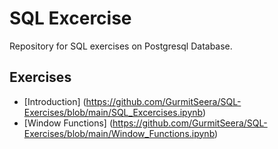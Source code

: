 # SQL Excercise
Repository for SQL exercises on Postgresql Database.

## Exercises
  * [Introduction] (https://github.com/GurmitSeera/SQL-Exercises/blob/main/SQL_Excercises.ipynb)
  * [Window Functions] (https://github.com/GurmitSeera/SQL-Exercises/blob/main/Window_Functions.ipynb)


